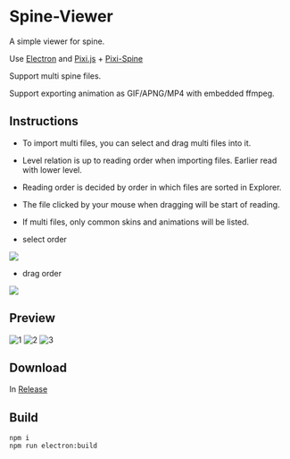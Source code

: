 # Spine-Viewer

A simple viewer for spine.

Use [Electron](https://www.electronjs.org)
and [Pixi.js](https://github.com/pixijs/pixijs) + [Pixi-Spine](https://github.com/pixijs/spine)

Support multi spine files.

Support exporting animation as GIF/APNG/MP4 with embedded ffmpeg.

## Instructions

- To import multi files, you can select and drag multi files into it.

- Level relation is up to reading order when importing files. Earlier read with lower level.

- Reading order is decided by order in which files are sorted in Explorer.

- The file clicked by your mouse when dragging will be start of reading.

- If multi files, only common skins and animations will be listed.

- select order

![](https://ae01.alicdn.com/kf/S48f18d6a75b94f1094c76c9e857b7cd1T.png)

- drag order

![](https://ae01.alicdn.com/kf/Sd48a55b8b02344599276cdc1d1f1cc2ak.png)

## Preview

![1](https://ae01.alicdn.com/kf/Sd57b4d9e05234a41aedb2ef7d8294a62F.png)
![2](https://ae01.alicdn.com/kf/S69207e50860b47ffa922d835c2f67f43I.png)
![3](https://ae01.alicdn.com/kf/Sdb52e10cb8c84ba6bc221680961abecea.png)

## Download

In [Release](https://github.com/anosu/Spine-Viewer/releases)

## Build

```
npm i
npm run electron:build
```
